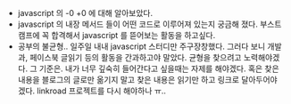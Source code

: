 - javascript 의 -0 +0 에 대해 알아보았다.
- javascript 의 내장 메서드 들이 어떤 코드로 이루어져 있는지 궁금해 졌다. 부스트 캠프에 꼭 합격해서
javascript 를 뜯어보는 활동을 하고싶다.
- 공부의 불균형.. 일주일 내내 javascript 스터디만 주구장창했다. 그러다 보니 개발과, 페이스북 글읽기 등의 활동을
간과하고야 말았다. 균형을 찾으려고 노력해야겠다. 그 기준은. 내가 너무 깊숙히 들어간다고 싶을때는 자제를 해야겠다. 
혹은 찾은 내용을 블로그의 글로만 옮기지 말고 찾은 내용은 읽기만 하고 링크로 달아두어야 겠다. linkroad 프로젝트를 다시 해야하나 ㅠ..


